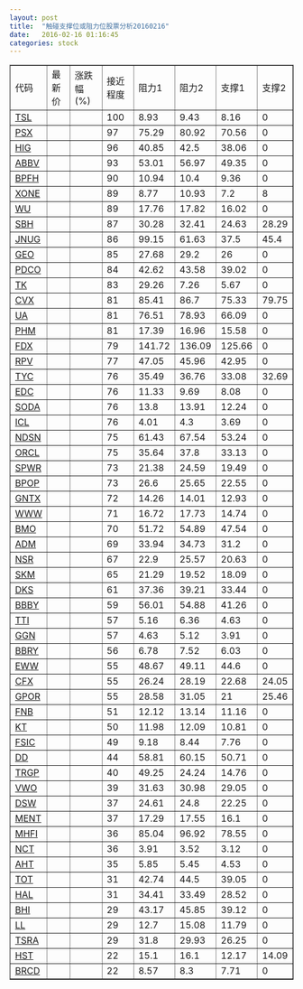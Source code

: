 ```yaml
---
layout: post
title:  "触碰支撑位或阻力位股票分析20160216"
date:   2016-02-16 01:16:45
categories: stock
---
```

<script type="text/javascript">
var stockList = []
stockList.push('gb_tsl');
stockList.push('gb_psx');
stockList.push('gb_hig');
stockList.push('gb_abbv');
stockList.push('gb_bpfh');
stockList.push('gb_xone');
stockList.push('gb_wu');
stockList.push('gb_sbh');
stockList.push('gb_jnug');
stockList.push('gb_geo');
stockList.push('gb_pdco');
stockList.push('gb_tk');
stockList.push('gb_cvx');
stockList.push('gb_ua');
stockList.push('gb_phm');
stockList.push('gb_fdx');
stockList.push('gb_rpv');
stockList.push('gb_tyc');
stockList.push('gb_edc');
stockList.push('gb_soda');
stockList.push('gb_icl');
stockList.push('gb_ndsn');
stockList.push('gb_orcl');
stockList.push('gb_spwr');
stockList.push('gb_bpop');
stockList.push('gb_gntx');
stockList.push('gb_www');
stockList.push('gb_bmo');
stockList.push('gb_adm');
stockList.push('gb_nsr');
stockList.push('gb_skm');
stockList.push('gb_dks');
stockList.push('gb_bbby');
stockList.push('gb_tti');
stockList.push('gb_ggn');
stockList.push('gb_bbry');
stockList.push('gb_eww');
stockList.push('gb_cfx');
stockList.push('gb_gpor');
stockList.push('gb_fnb');
stockList.push('gb_kt');
stockList.push('gb_fsic');
stockList.push('gb_dd');
stockList.push('gb_trgp');
stockList.push('gb_vwo');
stockList.push('gb_dsw');
stockList.push('gb_ment');
stockList.push('gb_mhfi');
stockList.push('gb_nct');
stockList.push('gb_aht');
stockList.push('gb_tot');
stockList.push('gb_hal');
stockList.push('gb_bhi');
stockList.push('gb_ll');
stockList.push('gb_tsra');
stockList.push('gb_hst');
stockList.push('gb_brcd');
</script>
<table border="1">
 <tr>
 <td>代码</td>
 <td>最新价</td>
 <td>涨跌幅(%)</td>
 <td>接近程度</td>
 <td>阻力1</td>
 <td>阻力2</td>
 <td>支撑1</td>
 <td>支撑2</td>
</tr>
  <tr id="tsl" class="red">
  <td><a href="http://stock.finance.sina.com.cn/usstock/quotes/TSL.html" target="_blank">TSL</a></td><td></td><td></td><td>100</td><td>8.93</td><td>9.43</td><td>8.16</td><td>0</td></tr>
  <tr id="psx" class="red">
  <td><a href="http://stock.finance.sina.com.cn/usstock/quotes/PSX.html" target="_blank">PSX</a></td><td></td><td></td><td>97</td><td>75.29</td><td>80.92</td><td>70.56</td><td>0</td></tr>
  <tr id="hig" class="red">
  <td><a href="http://stock.finance.sina.com.cn/usstock/quotes/HIG.html" target="_blank">HIG</a></td><td></td><td></td><td>96</td><td>40.85</td><td>42.5</td><td>38.06</td><td>0</td></tr>
  <tr id="abbv" class="red">
  <td><a href="http://stock.finance.sina.com.cn/usstock/quotes/ABBV.html" target="_blank">ABBV</a></td><td></td><td></td><td>93</td><td>53.01</td><td>56.97</td><td>49.35</td><td>0</td></tr>
  <tr id="bpfh" class="green">
  <td><a href="http://stock.finance.sina.com.cn/usstock/quotes/BPFH.html" target="_blank">BPFH</a></td><td></td><td></td><td>90</td><td>10.94</td><td>10.4</td><td>9.36</td><td>0</td></tr>
  <tr id="xone" class="red">
  <td><a href="http://stock.finance.sina.com.cn/usstock/quotes/XONE.html" target="_blank">XONE</a></td><td></td><td></td><td>89</td><td>8.77</td><td>10.93</td><td>7.2</td><td>8</td></tr>
  <tr id="wu" class="red">
  <td><a href="http://stock.finance.sina.com.cn/usstock/quotes/WU.html" target="_blank">WU</a></td><td></td><td></td><td>89</td><td>17.76</td><td>17.82</td><td>16.02</td><td>0</td></tr>
  <tr id="sbh" class="red">
  <td><a href="http://stock.finance.sina.com.cn/usstock/quotes/SBH.html" target="_blank">SBH</a></td><td></td><td></td><td>87</td><td>30.28</td><td>32.41</td><td>24.63</td><td>28.29</td></tr>
  <tr id="jnug" class="red">
  <td><a href="http://stock.finance.sina.com.cn/usstock/quotes/JNUG.html" target="_blank">JNUG</a></td><td></td><td></td><td>86</td><td>99.15</td><td>61.63</td><td>37.5</td><td>45.4</td></tr>
  <tr id="geo" class="green">
  <td><a href="http://stock.finance.sina.com.cn/usstock/quotes/GEO.html" target="_blank">GEO</a></td><td></td><td></td><td>85</td><td>27.68</td><td>29.2</td><td>26</td><td>0</td></tr>
  <tr id="pdco" class="red">
  <td><a href="http://stock.finance.sina.com.cn/usstock/quotes/PDCO.html" target="_blank">PDCO</a></td><td></td><td></td><td>84</td><td>42.62</td><td>43.58</td><td>39.02</td><td>0</td></tr>
  <tr id="tk" class="green">
  <td><a href="http://stock.finance.sina.com.cn/usstock/quotes/TK.html" target="_blank">TK</a></td><td></td><td></td><td>83</td><td>29.26</td><td>7.26</td><td>5.67</td><td>0</td></tr>
  <tr id="cvx" class="green">
  <td><a href="http://stock.finance.sina.com.cn/usstock/quotes/CVX.html" target="_blank">CVX</a></td><td></td><td></td><td>81</td><td>85.41</td><td>86.7</td><td>75.33</td><td>79.75</td></tr>
  <tr id="ua" class="red">
  <td><a href="http://stock.finance.sina.com.cn/usstock/quotes/UA.html" target="_blank">UA</a></td><td></td><td></td><td>81</td><td>76.51</td><td>78.93</td><td>66.09</td><td>0</td></tr>
  <tr id="phm" class="green">
  <td><a href="http://stock.finance.sina.com.cn/usstock/quotes/PHM.html" target="_blank">PHM</a></td><td></td><td></td><td>81</td><td>17.39</td><td>16.96</td><td>15.58</td><td>0</td></tr>
  <tr id="fdx" class="green">
  <td><a href="http://stock.finance.sina.com.cn/usstock/quotes/FDX.html" target="_blank">FDX</a></td><td></td><td></td><td>79</td><td>141.72</td><td>136.09</td><td>125.66</td><td>0</td></tr>
  <tr id="rpv" class="green">
  <td><a href="http://stock.finance.sina.com.cn/usstock/quotes/RPV.html" target="_blank">RPV</a></td><td></td><td></td><td>77</td><td>47.05</td><td>45.96</td><td>42.95</td><td>0</td></tr>
  <tr id="tyc" class="green">
  <td><a href="http://stock.finance.sina.com.cn/usstock/quotes/TYC.html" target="_blank">TYC</a></td><td></td><td></td><td>76</td><td>35.49</td><td>36.76</td><td>33.08</td><td>32.69</td></tr>
  <tr id="edc" class="green">
  <td><a href="http://stock.finance.sina.com.cn/usstock/quotes/EDC.html" target="_blank">EDC</a></td><td></td><td></td><td>76</td><td>11.33</td><td>9.69</td><td>8.08</td><td>0</td></tr>
  <tr id="soda" class="green">
  <td><a href="http://stock.finance.sina.com.cn/usstock/quotes/SODA.html" target="_blank">SODA</a></td><td></td><td></td><td>76</td><td>13.8</td><td>13.91</td><td>12.24</td><td>0</td></tr>
  <tr id="icl" class="red">
  <td><a href="http://stock.finance.sina.com.cn/usstock/quotes/ICL.html" target="_blank">ICL</a></td><td></td><td></td><td>76</td><td>4.01</td><td>4.3</td><td>3.69</td><td>0</td></tr>
  <tr id="ndsn" class="red">
  <td><a href="http://stock.finance.sina.com.cn/usstock/quotes/NDSN.html" target="_blank">NDSN</a></td><td></td><td></td><td>75</td><td>61.43</td><td>67.54</td><td>53.24</td><td>0</td></tr>
  <tr id="orcl" class="red">
  <td><a href="http://stock.finance.sina.com.cn/usstock/quotes/ORCL.html" target="_blank">ORCL</a></td><td></td><td></td><td>75</td><td>35.64</td><td>37.8</td><td>33.13</td><td>0</td></tr>
  <tr id="spwr" class="red">
  <td><a href="http://stock.finance.sina.com.cn/usstock/quotes/SPWR.html" target="_blank">SPWR</a></td><td></td><td></td><td>73</td><td>21.38</td><td>24.59</td><td>19.49</td><td>0</td></tr>
  <tr id="bpop" class="red">
  <td><a href="http://stock.finance.sina.com.cn/usstock/quotes/BPOP.html" target="_blank">BPOP</a></td><td></td><td></td><td>73</td><td>26.6</td><td>25.65</td><td>22.55</td><td>0</td></tr>
  <tr id="gntx" class="red">
  <td><a href="http://stock.finance.sina.com.cn/usstock/quotes/GNTX.html" target="_blank">GNTX</a></td><td></td><td></td><td>72</td><td>14.26</td><td>14.01</td><td>12.93</td><td>0</td></tr>
  <tr id="www" class="red">
  <td><a href="http://stock.finance.sina.com.cn/usstock/quotes/WWW.html" target="_blank">WWW</a></td><td></td><td></td><td>71</td><td>16.72</td><td>17.73</td><td>14.74</td><td>0</td></tr>
  <tr id="bmo" class="green">
  <td><a href="http://stock.finance.sina.com.cn/usstock/quotes/BMO.html" target="_blank">BMO</a></td><td></td><td></td><td>70</td><td>51.72</td><td>54.89</td><td>47.54</td><td>0</td></tr>
  <tr id="adm" class="green">
  <td><a href="http://stock.finance.sina.com.cn/usstock/quotes/ADM.html" target="_blank">ADM</a></td><td></td><td></td><td>69</td><td>33.94</td><td>34.73</td><td>31.2</td><td>0</td></tr>
  <tr id="nsr" class="green">
  <td><a href="http://stock.finance.sina.com.cn/usstock/quotes/NSR.html" target="_blank">NSR</a></td><td></td><td></td><td>67</td><td>22.9</td><td>25.57</td><td>20.63</td><td>0</td></tr>
  <tr id="skm" class="red">
  <td><a href="http://stock.finance.sina.com.cn/usstock/quotes/SKM.html" target="_blank">SKM</a></td><td></td><td></td><td>65</td><td>21.29</td><td>19.52</td><td>18.09</td><td>0</td></tr>
  <tr id="dks" class="green">
  <td><a href="http://stock.finance.sina.com.cn/usstock/quotes/DKS.html" target="_blank">DKS</a></td><td></td><td></td><td>61</td><td>37.36</td><td>39.21</td><td>33.44</td><td>0</td></tr>
  <tr id="bbby" class="green">
  <td><a href="http://stock.finance.sina.com.cn/usstock/quotes/BBBY.html" target="_blank">BBBY</a></td><td></td><td></td><td>59</td><td>56.01</td><td>54.88</td><td>41.26</td><td>0</td></tr>
  <tr id="tti" class="green">
  <td><a href="http://stock.finance.sina.com.cn/usstock/quotes/TTI.html" target="_blank">TTI</a></td><td></td><td></td><td>57</td><td>5.16</td><td>6.36</td><td>4.63</td><td>0</td></tr>
  <tr id="ggn" class="red">
  <td><a href="http://stock.finance.sina.com.cn/usstock/quotes/GGN.html" target="_blank">GGN</a></td><td></td><td></td><td>57</td><td>4.63</td><td>5.12</td><td>3.91</td><td>0</td></tr>
  <tr id="bbry" class="red">
  <td><a href="http://stock.finance.sina.com.cn/usstock/quotes/BBRY.html" target="_blank">BBRY</a></td><td></td><td></td><td>56</td><td>6.78</td><td>7.52</td><td>6.03</td><td>0</td></tr>
  <tr id="eww" class="green">
  <td><a href="http://stock.finance.sina.com.cn/usstock/quotes/EWW.html" target="_blank">EWW</a></td><td></td><td></td><td>55</td><td>48.67</td><td>49.11</td><td>44.6</td><td>0</td></tr>
  <tr id="cfx" class="green">
  <td><a href="http://stock.finance.sina.com.cn/usstock/quotes/CFX.html" target="_blank">CFX</a></td><td></td><td></td><td>55</td><td>26.24</td><td>28.19</td><td>22.68</td><td>24.05</td></tr>
  <tr id="gpor" class="green">
  <td><a href="http://stock.finance.sina.com.cn/usstock/quotes/GPOR.html" target="_blank">GPOR</a></td><td></td><td></td><td>55</td><td>28.58</td><td>31.05</td><td>21</td><td>25.46</td></tr>
  <tr id="fnb" class="red">
  <td><a href="http://stock.finance.sina.com.cn/usstock/quotes/FNB.html" target="_blank">FNB</a></td><td></td><td></td><td>51</td><td>12.12</td><td>13.14</td><td>11.16</td><td>0</td></tr>
  <tr id="kt" class="red">
  <td><a href="http://stock.finance.sina.com.cn/usstock/quotes/KT.html" target="_blank">KT</a></td><td></td><td></td><td>50</td><td>11.98</td><td>12.09</td><td>10.81</td><td>0</td></tr>
  <tr id="fsic" class="green">
  <td><a href="http://stock.finance.sina.com.cn/usstock/quotes/FSIC.html" target="_blank">FSIC</a></td><td></td><td></td><td>49</td><td>9.18</td><td>8.44</td><td>7.76</td><td>0</td></tr>
  <tr id="dd" class="red">
  <td><a href="http://stock.finance.sina.com.cn/usstock/quotes/DD.html" target="_blank">DD</a></td><td></td><td></td><td>44</td><td>58.81</td><td>60.15</td><td>50.71</td><td>0</td></tr>
  <tr id="trgp" class="green">
  <td><a href="http://stock.finance.sina.com.cn/usstock/quotes/TRGP.html" target="_blank">TRGP</a></td><td></td><td></td><td>40</td><td>49.25</td><td>24.24</td><td>14.76</td><td>0</td></tr>
  <tr id="vwo" class="green">
  <td><a href="http://stock.finance.sina.com.cn/usstock/quotes/VWO.html" target="_blank">VWO</a></td><td></td><td></td><td>39</td><td>31.63</td><td>30.98</td><td>29.05</td><td>0</td></tr>
  <tr id="dsw" class="green">
  <td><a href="http://stock.finance.sina.com.cn/usstock/quotes/DSW.html" target="_blank">DSW</a></td><td></td><td></td><td>37</td><td>24.61</td><td>24.8</td><td>22.25</td><td>0</td></tr>
  <tr id="ment" class="red">
  <td><a href="http://stock.finance.sina.com.cn/usstock/quotes/MENT.html" target="_blank">MENT</a></td><td></td><td></td><td>37</td><td>17.29</td><td>17.55</td><td>16.1</td><td>0</td></tr>
  <tr id="mhfi" class="green">
  <td><a href="http://stock.finance.sina.com.cn/usstock/quotes/MHFI.html" target="_blank">MHFI</a></td><td></td><td></td><td>36</td><td>85.04</td><td>96.92</td><td>78.55</td><td>0</td></tr>
  <tr id="nct" class="green">
  <td><a href="http://stock.finance.sina.com.cn/usstock/quotes/NCT.html" target="_blank">NCT</a></td><td></td><td></td><td>36</td><td>3.91</td><td>3.52</td><td>3.12</td><td>0</td></tr>
  <tr id="aht" class="green">
  <td><a href="http://stock.finance.sina.com.cn/usstock/quotes/AHT.html" target="_blank">AHT</a></td><td></td><td></td><td>35</td><td>5.85</td><td>5.45</td><td>4.53</td><td>0</td></tr>
  <tr id="tot" class="green">
  <td><a href="http://stock.finance.sina.com.cn/usstock/quotes/TOT.html" target="_blank">TOT</a></td><td></td><td></td><td>31</td><td>42.74</td><td>44.5</td><td>39.05</td><td>0</td></tr>
  <tr id="hal" class="green">
  <td><a href="http://stock.finance.sina.com.cn/usstock/quotes/HAL.html" target="_blank">HAL</a></td><td></td><td></td><td>31</td><td>34.41</td><td>33.49</td><td>28.52</td><td>0</td></tr>
  <tr id="bhi" class="green">
  <td><a href="http://stock.finance.sina.com.cn/usstock/quotes/BHI.html" target="_blank">BHI</a></td><td></td><td></td><td>29</td><td>43.17</td><td>45.85</td><td>39.12</td><td>0</td></tr>
  <tr id="ll" class="red">
  <td><a href="http://stock.finance.sina.com.cn/usstock/quotes/LL.html" target="_blank">LL</a></td><td></td><td></td><td>29</td><td>12.7</td><td>15.08</td><td>11.79</td><td>0</td></tr>
  <tr id="tsra" class="green">
  <td><a href="http://stock.finance.sina.com.cn/usstock/quotes/TSRA.html" target="_blank">TSRA</a></td><td></td><td></td><td>29</td><td>31.8</td><td>29.93</td><td>26.25</td><td>0</td></tr>
  <tr id="hst" class="green">
  <td><a href="http://stock.finance.sina.com.cn/usstock/quotes/HST.html" target="_blank">HST</a></td><td></td><td></td><td>22</td><td>15.1</td><td>16.1</td><td>12.17</td><td>14.09</td></tr>
  <tr id="brcd" class="green">
  <td><a href="http://stock.finance.sina.com.cn/usstock/quotes/BRCD.html" target="_blank">BRCD</a></td><td></td><td></td><td>22</td><td>8.57</td><td>8.3</td><td>7.71</td><td>0</td></tr>
</table>
